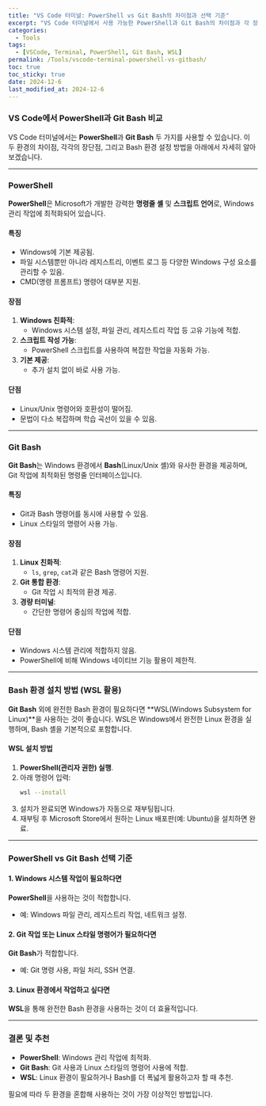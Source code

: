 ```yaml
---
title: "VS Code 터미널: PowerShell vs Git Bash의 차이점과 선택 기준"
excerpt: "VS Code 터미널에서 사용 가능한 PowerShell과 Git Bash의 차이점과 각 장단점을 비교하고, Bash 설치 방법까지 정리합니다."
categories:
  - Tools
tags:
  - [VSCode, Terminal, PowerShell, Git Bash, WSL]
permalink: /Tools/vscode-terminal-powershell-vs-gitbash/
toc: true
toc_sticky: true
date: 2024-12-6
last_modified_at: 2024-12-6
---
```


### VS Code에서 PowerShell과 Git Bash 비교

VS Code 터미널에서는 **PowerShell**과 **Git Bash** 두 가지를 사용할 수 있습니다. 이 두 환경의 차이점, 각각의 장단점, 그리고 Bash 환경 설정 방법을 아래에서 자세히 알아보겠습니다.

---

### PowerShell

**PowerShell**은 Microsoft가 개발한 강력한 **명령줄 셸** 및 **스크립트 언어**로, Windows 관리 작업에 최적화되어 있습니다.

#### 특징
- Windows에 기본 제공됨.
- 파일 시스템뿐만 아니라 레지스트리, 이벤트 로그 등 다양한 Windows 구성 요소를 관리할 수 있음.
- CMD(명령 프롬프트) 명령어 대부분 지원.

#### 장점
1. **Windows 친화적**:  
   - Windows 시스템 설정, 파일 관리, 레지스트리 작업 등 고유 기능에 적합.
2. **스크립트 작성 가능**:  
   - PowerShell 스크립트를 사용하여 복잡한 작업을 자동화 가능.
3. **기본 제공**:  
   - 추가 설치 없이 바로 사용 가능.

#### 단점
- Linux/Unix 명령어와 호환성이 떨어짐.
- 문법이 다소 복잡하며 학습 곡선이 있을 수 있음.

---

### Git Bash

**Git Bash**는 Windows 환경에서 **Bash**(Linux/Unix 셸)와 유사한 환경을 제공하며, Git 작업에 최적화된 명령줄 인터페이스입니다.

#### 특징
- Git과 Bash 명령어를 동시에 사용할 수 있음.
- Linux 스타일의 명령어 사용 가능.

#### 장점
1. **Linux 친화적**:  
   - `ls`, `grep`, `cat`과 같은 Bash 명령어 지원.
2. **Git 통합 환경**:  
   - Git 작업 시 최적의 환경 제공.
3. **경량 터미널**:  
   - 간단한 명령어 중심의 작업에 적합.

#### 단점
- Windows 시스템 관리에 적합하지 않음.
- PowerShell에 비해 Windows 네이티브 기능 활용이 제한적.

---

### Bash 환경 설치 방법 (WSL 활용)

**Git Bash** 외에 완전한 Bash 환경이 필요하다면 **WSL(Windows Subsystem for Linux)**을 사용하는 것이 좋습니다. WSL은 Windows에서 완전한 Linux 환경을 실행하며, Bash 셸을 기본적으로 포함합니다.

#### WSL 설치 방법
1. **PowerShell(관리자 권한) 실행**.  
2. 아래 명령어 입력:  
   ```bash
   wsl --install
   ```
3. 설치가 완료되면 Windows가 자동으로 재부팅됩니다.
4. 재부팅 후 Microsoft Store에서 원하는 Linux 배포판(예: Ubuntu)을 설치하면 완료.

---

### PowerShell vs Git Bash 선택 기준

#### 1. **Windows 시스템 작업이 필요하다면**  
   **PowerShell**을 사용하는 것이 적합합니다.  
   - 예: Windows 파일 관리, 레지스트리 작업, 네트워크 설정.

#### 2. **Git 작업 또는 Linux 스타일 명령어가 필요하다면**  
   **Git Bash**가 적합합니다.  
   - 예: Git 명령 사용, 파일 처리, SSH 연결.

#### 3. **Linux 환경에서 작업하고 싶다면**  
   **WSL**을 통해 완전한 Bash 환경을 사용하는 것이 더 효율적입니다.

---

### 결론 및 추천

- **PowerShell**: Windows 관리 작업에 최적화.  
- **Git Bash**: Git 사용과 Linux 스타일의 명령어 사용에 적합.  
- **WSL**: Linux 환경이 필요하거나 Bash를 더 폭넓게 활용하고자 할 때 추천.

필요에 따라 두 환경을 혼합해 사용하는 것이 가장 이상적인 방법입니다.
